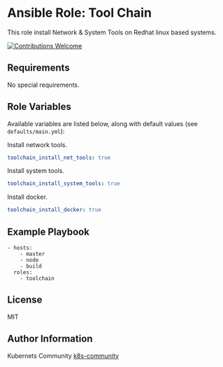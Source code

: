 Ansible Role: Tool Chain
========================

This role install Network & System Tools on Redhat linux based systems.

[![Contributions Welcome](https://img.shields.io/badge/contributions-welcome-brightgreen.svg?style=flat)](https://github.com/k8s-community/cluster-deploy/issues)

Requirements
------------

No special requirements.


Role Variables
--------------

Available variables are listed below, along with default values (see `defaults/main.yml`):

Install network tools.
```yaml
toolchain_install_net_tools: true
```

Install system tools.
```yaml
toolchain_install_system_tools: true
```

Install docker.
```yaml
toolchain_install_docker: true
```

Example Playbook
----------------

    - hosts:
        - master
        - node
        - build
      roles:
        - toolchain

License
-------

MIT

Author Information
------------------

Kubernets Community [k8s-community](https://github.com/k8s-community)
